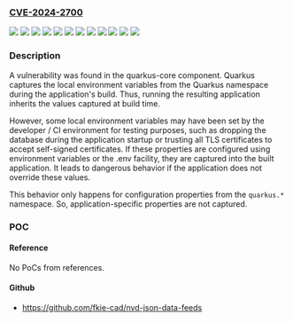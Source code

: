 ### [CVE-2024-2700](https://cve.mitre.org/cgi-bin/cvename.cgi?name=CVE-2024-2700)
![](https://img.shields.io/static/v1?label=Product&message=OpenShift%20Serverless&color=blue)
![](https://img.shields.io/static/v1?label=Product&message=Red%20Hat%20Build%20of%20Keycloak&color=blue)
![](https://img.shields.io/static/v1?label=Product&message=Red%20Hat%20Integration%20Camel%20K&color=blue)
![](https://img.shields.io/static/v1?label=Product&message=Red%20Hat%20Integration%20Camel%20Quarkus&color=blue)
![](https://img.shields.io/static/v1?label=Product&message=Red%20Hat%20Integration%20Service%20Registry&color=blue)
![](https://img.shields.io/static/v1?label=Product&message=Red%20Hat%20build%20of%20Apache%20Camel%20-%20HawtIO&color=blue)
![](https://img.shields.io/static/v1?label=Product&message=Red%20Hat%20build%20of%20Apache%20Camel%20for%20Quarkus&color=blue)
![](https://img.shields.io/static/v1?label=Product&message=Red%20Hat%20build%20of%20OptaPlanner%208&color=blue)
![](https://img.shields.io/static/v1?label=Product&message=Red%20Hat%20build%20of%20Quarkus&color=blue)
![](https://img.shields.io/static/v1?label=Product&message=upstream&color=blue)
![](https://img.shields.io/static/v1?label=Version&message=n%2Fa&color=blue)
![](https://img.shields.io/static/v1?label=Vulnerability&message=Cleartext%20Storage%20of%20Sensitive%20Information%20in%20an%20Environment%20Variable&color=brighgreen)

### Description

A vulnerability was found in the quarkus-core component. Quarkus captures the local environment variables from the Quarkus namespace during the application's build. Thus, running the resulting application inherits the values captured at build time. However, some local environment variables may have been set by the developer / CI environment for testing purposes, such as dropping the database during the application startup or trusting all TLS certificates to accept self-signed certificates. If these properties are configured using environment variables or the .env facility, they are captured into the built application. It leads to dangerous behavior if the application does not override these values.This behavior only happens for configuration properties from the `quarkus.*` namespace. So, application-specific properties are not captured.

### POC

#### Reference
No PoCs from references.

#### Github
- https://github.com/fkie-cad/nvd-json-data-feeds

